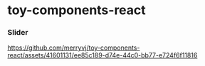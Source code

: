 # toy-components-react

### Slider
https://github.com/merryvj/toy-components-react/assets/41601131/ee85c189-d74e-44c0-bb77-e724f6f11816

